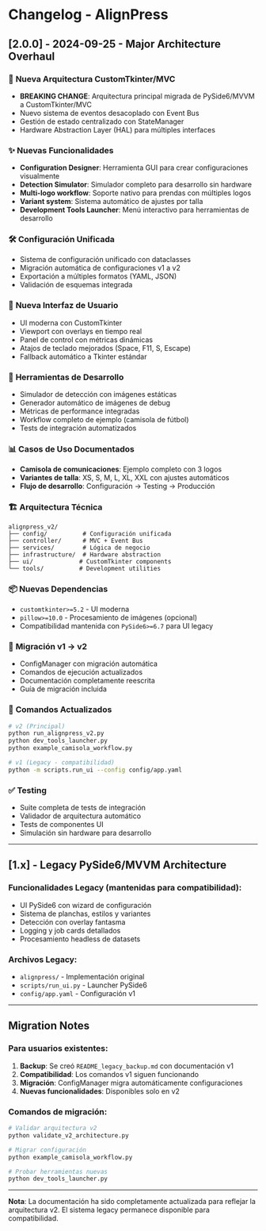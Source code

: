 # Changelog - AlignPress

## [2.0.0] - 2024-09-25 - Major Architecture Overhaul

### 🚀 **Nueva Arquitectura CustomTkinter/MVC**
- **BREAKING CHANGE**: Arquitectura principal migrada de PySide6/MVVM a CustomTkinter/MVC
- Nuevo sistema de eventos desacoplado con Event Bus
- Gestión de estado centralizado con StateManager
- Hardware Abstraction Layer (HAL) para múltiples interfaces

### ✨ **Nuevas Funcionalidades**
- **Configuration Designer**: Herramienta GUI para crear configuraciones visualmente
- **Detection Simulator**: Simulador completo para desarrollo sin hardware
- **Multi-logo workflow**: Soporte nativo para prendas con múltiples logos
- **Variant system**: Sistema automático de ajustes por talla
- **Development Tools Launcher**: Menú interactivo para herramientas de desarrollo

### 🛠️ **Configuración Unificada**
- Sistema de configuración unificado con dataclasses
- Migración automática de configuraciones v1 a v2
- Exportación a múltiples formatos (YAML, JSON)
- Validación de esquemas integrada

### 🎨 **Nueva Interfaz de Usuario**
- UI moderna con CustomTkinter
- Viewport con overlays en tiempo real
- Panel de control con métricas dinámicas
- Atajos de teclado mejorados (Space, F11, S, Escape)
- Fallback automático a Tkinter estándar

### 🔧 **Herramientas de Desarrollo**
- Simulador de detección con imágenes estáticas
- Generador automático de imágenes de debug
- Métricas de performance integradas
- Workflow completo de ejemplo (camisola de fútbol)
- Tests de integración automatizados

### 📊 **Casos de Uso Documentados**
- **Camisola de comunicaciones**: Ejemplo completo con 3 logos
- **Variantes de talla**: XS, S, M, L, XL, XXL con ajustes automáticos
- **Flujo de desarrollo**: Configuración → Testing → Producción

### 🏗️ **Arquitectura Técnica**
```
alignpress_v2/
├── config/          # Configuración unificada
├── controller/      # MVC + Event Bus
├── services/        # Lógica de negocio
├── infrastructure/  # Hardware abstraction
├── ui/             # CustomTkinter components
└── tools/          # Development utilities
```

### 📦 **Nuevas Dependencias**
- `customtkinter>=5.2` - UI moderna
- `pillow>=10.0` - Procesamiento de imágenes (opcional)
- Compatibilidad mantenida con `PySide6>=6.7` para UI legacy

### 🚧 **Migración v1 → v2**
- ConfigManager con migración automática
- Comandos de ejecución actualizados
- Documentación completamente reescrita
- Guía de migración incluida

### 📝 **Comandos Actualizados**
```bash
# v2 (Principal)
python run_alignpress_v2.py
python dev_tools_launcher.py
python example_camisola_workflow.py

# v1 (Legacy - compatibilidad)
python -m scripts.run_ui --config config/app.yaml
```

### ✅ **Testing**
- Suite completa de tests de integración
- Validador de arquitectura automático
- Tests de componentes UI
- Simulación sin hardware para desarrollo

---

## [1.x] - Legacy PySide6/MVVM Architecture

### Funcionalidades Legacy (mantenidas para compatibilidad):
- UI PySide6 con wizard de configuración
- Sistema de planchas, estilos y variantes
- Detección con overlay fantasma
- Logging y job cards detallados
- Procesamiento headless de datasets

### Archivos Legacy:
- `alignpress/` - Implementación original
- `scripts/run_ui.py` - Launcher PySide6
- `config/app.yaml` - Configuración v1

---

## Migration Notes

### Para usuarios existentes:
1. **Backup**: Se creó `README_legacy_backup.md` con documentación v1
2. **Compatibilidad**: Los comandos v1 siguen funcionando
3. **Migración**: ConfigManager migra automáticamente configuraciones
4. **Nuevas funcionalidades**: Disponibles solo en v2

### Comandos de migración:
```bash
# Validar arquitectura v2
python validate_v2_architecture.py

# Migrar configuración
python example_camisola_workflow.py

# Probar herramientas nuevas
python dev_tools_launcher.py
```

---

**Nota**: La documentación ha sido completamente actualizada para reflejar la arquitectura v2. El sistema legacy permanece disponible para compatibilidad.
